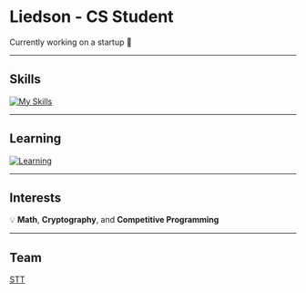 # Liedson - CS Student 

Currently working on a startup 🚀

---

## Skills
[![My Skills](https://skillicons.dev/icons?i=c,cpp,py,java,haskell,js,html,css,postgres,postman,figma)](https://skillicons.dev)

---

## Learning
[![Learning](https://skillicons.dev/icons?i=react)](https://skillicons.dev)

---

## Interests
💡 **Math**, **Cryptography**, and **Competitive Programming**

---

## Team
[STT](https://sectt.github.io/)
